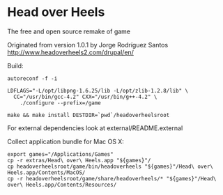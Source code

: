 # Head over Heels

The free and open source remake of game

Originated from version 1.0.1 by Jorge Rodríguez Santos http://www.headoverheels2.com/drupal/en/

Build:

    autoreconf -f -i

    LDFLAGS="-L/opt/libpng-1.6.25/lib -L/opt/zlib-1.2.8/lib" \
      CC="/usr/bin/gcc-4.2" CXX="/usr/bin/g++-4.2" \
        ./configure --prefix=/game

    make && make install DESTDIR=`pwd`/headoverheelsroot

For external dependencies look at external/README.external

Collect application bundle for Mac OS X:

    export games="/Applications/Games"
    cp -r extras/Head\ over\ Heels.app "${games}"/
    cp headoverheelsroot/game/bin/headoverheels "${games}"/Head\ over\ Heels.app/Contents/MacOS/
    cp -r headoverheelsroot/game/share/headoverheels/* "${games}"/Head\ over\ Heels.app/Contents/Resources/
